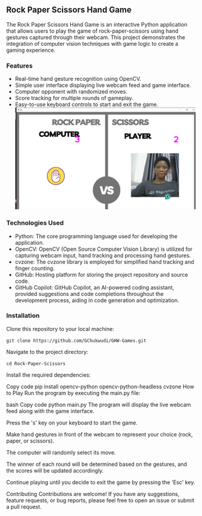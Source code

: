 ## Rock Paper Scissors Hand Game

The Rock Paper Scissors Hand Game is an interactive Python application that allows users to play the game of rock-paper-scissors using hand gestures captured through their webcam. This project demonstrates the integration of computer vision techniques with game logic to create a gaming experience.

### Features

- Real-time hand gesture recognition using OpenCV.
- Simple user interface displaying live webcam feed and game interface.
- Computer opponent with randomized moves.
- Score tracking for multiple rounds of gameplay.
- Easy-to-use keyboard controls to start and exit the game.
![alt text](<2024-03-12 (1).png>)

### Technologies Used

* Python: The core programming language used for developing the application.
* OpenCV: OpenCV (Open Source Computer Vision Library) is utilized for capturing webcam input, hand tracking and processing hand gestures.
* cvzone: The cvzone library is employed for simplified hand tracking and finger counting.
* GitHub: Hosting platform for storing the project repository and source code.
* GitHub Copilot: GitHub Copilot, an AI-powered coding assistant, provided suggestions and code completions throughout the development process, aiding in code generation and optimization.

### Installation

Clone this repository to your local machine:

```
git clone https://github.com/GChukwudi/GHW-Games.git
```

Navigate to the project directory:

```
cd Rock-Paper-Scissors
```

Install the required dependencies:


Copy code
pip install opencv-python opencv-python-headless cvzone
How to Play
Run the program by executing the main.py file:

bash
Copy code
python main.py
The program will display the live webcam feed along with the game interface.

Press the 's' key on your keyboard to start the game.

Make hand gestures in front of the webcam to represent your choice (rock, paper, or scissors).

The computer will randomly select its move.

The winner of each round will be determined based on the gestures, and the scores will be updated accordingly.

Continue playing until you decide to exit the game by pressing the 'Esc' key.

Contributing
Contributions are welcome! If you have any suggestions, feature requests, or bug reports, please feel free to open an issue or submit a pull request.